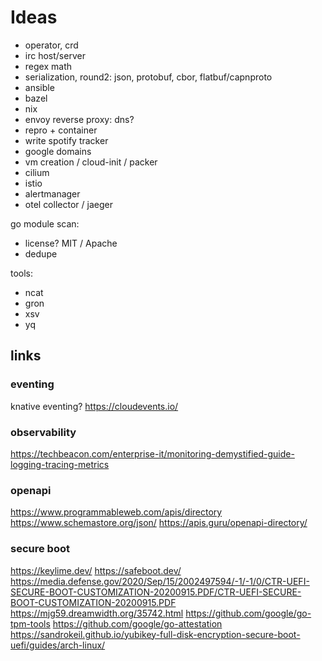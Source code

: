 # Ideas

- operator, crd
- irc host/server
- regex math
- serialization, round2: json, protobuf, cbor, flatbuf/capnproto
- ansible
- bazel
- nix
- envoy reverse proxy: dns?
- repro + container
- write spotify tracker
- google domains
- vm creation / cloud-init / packer
- cilium
- istio
- alertmanager
- otel collector / jaeger

go module scan:

- license? MIT / Apache
- dedupe

tools:

- ncat
- gron
- xsv
- yq

## links

### eventing

knative eventing?
https://cloudevents.io/

### observability

https://techbeacon.com/enterprise-it/monitoring-demystified-guide-logging-tracing-metrics

### openapi

https://www.programmableweb.com/apis/directory
https://www.schemastore.org/json/
https://apis.guru/openapi-directory/

### secure boot

https://keylime.dev/
https://safeboot.dev/
https://media.defense.gov/2020/Sep/15/2002497594/-1/-1/0/CTR-UEFI-SECURE-BOOT-CUSTOMIZATION-20200915.PDF/CTR-UEFI-SECURE-BOOT-CUSTOMIZATION-20200915.PDF
https://mjg59.dreamwidth.org/35742.html
https://github.com/google/go-tpm-tools
https://github.com/google/go-attestation
https://sandrokeil.github.io/yubikey-full-disk-encryption-secure-boot-uefi/guides/arch-linux/
